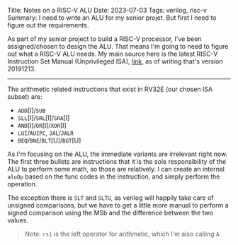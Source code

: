Title: Notes on a RISC-V ALU
Date: 2023-07-03
Tags: verilog, risc-v
Summary: I need to write an ALU for my senior projet. But first I need to figure out the requirements.

As part of my senior project to build a RISC-V processor, I've been assigned/chosen to design the ALU. That means I'm going to need to figure out what a RISC-V ALU needs. My main source here is the latest RISC-V Instruction Set Manual (Unprivileged ISA), [link](https://riscv.org/wp-content/uploads/2019/12/riscv-spec-20191213.pdf), as of writing that's version 20191213.

-------

The arithmetic related instructions that exist in RV32E (our chosen ISA subset) are:

- `ADD`[I]/`SUB`
- `SLL`[I]/`SRL`[I]/`SRA`[I]
- `AND`[I]/`OR`[I]/`XOR`[I]
- `LUI`/`AUIPC`, `JAL`/`JALR`
- `BEQ`/`BNE`/`BLT`[U]/`BGT`[U]

As I'm focusing on the ALU, the immediate variants are irrelevant right now. The first three bullets are instructions that it is the sole responsibility of the ALU to perform some math, so those are relatively. I can create an internal `aluOp` based on the func codes in the instruction, and simply perform the operation.

The exception there is `SLT` and `SLTU`, as verilog will happily take care of unsigned comparisons, but we have to get a little more manual to perform a signed comparison using the MSb and the difference between the two values.

> Note: `rs1` is the left operator for arithmetic, which I'm also calling `A`